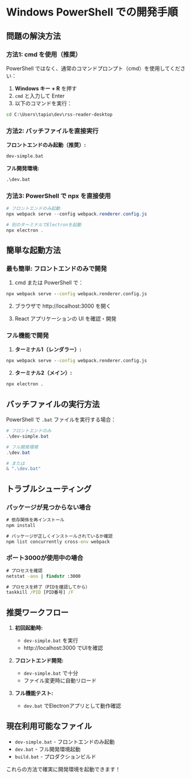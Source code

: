 # Windows PowerShell での開発手順

## 問題の解決方法

### 方法1: cmd を使用（推奨）

PowerShell ではなく、通常のコマンドプロンプト（cmd）を使用してください：

1. **Windows キー + R** を押す
2. `cmd` と入力して Enter
3. 以下のコマンドを実行：

```cmd
cd C:\Users\tapio\dev\rss-reader-desktop
```

### 方法2: バッチファイルを直接実行

**フロントエンドのみ起動（推奨）:**
```cmd
dev-simple.bat
```

**フル開発環境:**
```cmd
.\dev.bat
```

### 方法3: PowerShell で npx を直接使用

```powershell
# フロントエンドのみ起動
npx webpack serve --config webpack.renderer.config.js

# 別のターミナルでElectronを起動
npx electron .
```

## 簡単な起動方法

### 最も簡単: フロントエンドのみで開発

1. cmd または PowerShell で：
```cmd
npx webpack serve --config webpack.renderer.config.js
```

2. ブラウザで http://localhost:3000 を開く

3. React アプリケーションの UI を確認・開発

### フル機能で開発

1. **ターミナル1（レンダラー）:**
```cmd
npx webpack serve --config webpack.renderer.config.js
```

2. **ターミナル2（メイン）:**
```cmd
npx electron .
```

## バッチファイルの実行方法

PowerShell で `.bat` ファイルを実行する場合：

```powershell
# フロントエンドのみ
.\dev-simple.bat

# フル開発環境
.\dev.bat

# または
& ".\dev.bat"
```

## トラブルシューティング

### パッケージが見つからない場合

```cmd
# 依存関係を再インストール
npm install

# パッケージが正しくインストールされているか確認
npm list concurrently cross-env webpack
```

### ポート3000が使用中の場合

```cmd
# プロセスを確認
netstat -ano | findstr :3000

# プロセスを終了（PIDを確認してから）
taskkill /PID [PID番号] /F
```

## 推奨ワークフロー

1. **初回起動時:**
   - `dev-simple.bat` を実行
   - http://localhost:3000 でUIを確認

2. **フロントエンド開発:**
   - `dev-simple.bat` で十分
   - ファイル変更時に自動リロード

3. **フル機能テスト:**
   - `dev.bat` でElectronアプリとして動作確認

## 現在利用可能なファイル

- `dev-simple.bat` - フロントエンドのみ起動
- `dev.bat` - フル開発環境起動  
- `build.bat` - プロダクションビルド

これらの方法で確実に開発環境を起動できます！
